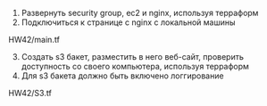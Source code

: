1) Развернуть security group, ec2 и nginx, используя терраформ
2) Подключиться к странице с nginx с локальной машины

 HW42/main.tf

3) Создать s3 бакет, разместить в него веб-сайт, проверить доступность со своего компьютера, используя терраформ
4) Для s3 бакета должно быть включено логгирование


HW42/S3.tf
